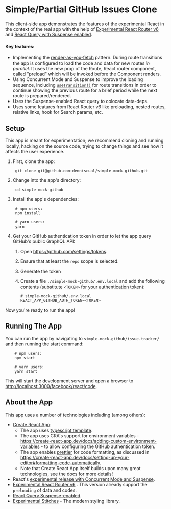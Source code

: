 # Simple/Partial GitHub Issues Clone

This client-side app demonstrates the features of the experimental React in the context of the real app with the help of [Experimental React Router v6](https://github.com/ReactTraining/react-router/blob/dev/docs/api-reference.md) and [React Query with Suspense enabled](https://react-query.tanstack.com/docs/guides/suspense).

#### Key features:

* Implementing the [render-as-you-fetch](https://reactjs.org/docs/concurrent-mode-suspense.html#approach-3-render-as-you-fetch-using-suspense) pattern. During route transitions the app is configured to load the code and data for new routes *in parallel*. It uses the new prop of the Route, React router component, called "preload" which will be invoked before the Component renders. 
* Using Concurrent Mode and Suspense to improve the loading sequence, including [`useTransition()`](https://reactjs.org/docs/concurrent-mode-reference.html#usetransition) for route transitions in order to continue showing the previous route for a brief period while the next route is prepared/rendered.
* Uses the Suspense-enabled React query to colocate data-deps.
* Uses some features from React Router v6 like preloading, nested routes, relative links, hook for Search params, etc.

## Setup

This app is meant for experimentation; we recommend cloning and running locally, hacking on the source code, trying to change things and see how it affects the user experience.

1. First, clone the app:

        git clone git@github.com:denniscual/simple-mock-github.git

2. Change into the app's directory:

        cd simple-mock-github

3. Install the app's dependencies:

        # npm users:
        npm install

        # yarn users:
        yarn

4. Get your GitHub authentication token in order to let the app query GitHub's public GraphQL API:
   1. Open https://github.com/settings/tokens.
   2. Ensure that at least the `repo` scope is selected.
   3. Generate the token
   4. Create a file `./simple-mock-github/.env.local` and add the following contents (substitute `<TOKEN>` for your authentication token):

          # simple-mock-github/.env.local
          REACT_APP_GITHUB_AUTH_TOKEN=<TOKEN>

Now you're ready to run the app!

## Running The App

You can run the app by navigating to `simple-mock-github/issue-tracker/` and then running the start command:

        # npm users:
        npm start

        # yarn users:
        yarn start

This will start the development server and open a browser to [http://localhost:3000/facebook/react/code](http://localhost:3000/facebook/react/code).

## About the App

This app uses a number of technologies including (among others):

- [Create React App](https://github.com/facebook/create-react-app): 
  - The app uses [typescript template](https://create-react-app.dev/docs/adding-typescript/).
  - The app uses CRA's support for environment variables - https://create-react-app.dev/docs/adding-custom-environment-variables - to allow configuring the GitHub authentication token.
  - The app enables [prettier](https://prettier.io) for code formatting, as discussed in https://create-react-app.dev/docs/setting-up-your-editor#formatting-code-automatically.
  - Note that Create React App itself builds upon many great technologies, see the docs for more details!
- React's [experimental release with Concurrent Mode and Suspense](https://reactjs.org/docs/concurrent-mode-intro.html). 
- [Experimental React Router v6](https://github.com/ReactTraining/react-router/blob/dev/docs/api-reference.md) . This version already support the `preloading` of data and codes. 
- [React Query Suspense-enabled](https://react-query.tanstack.com/docs/guides/suspense).
- [Experimental Stitches](https://stitches.dev/) - The modern styling library.

